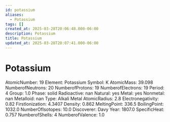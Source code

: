 ```yaml
---
id: potassium
aliases:
  - Potassium
tags: []
created_at: 2025-03-28T20:06:48.000-06:00
description: Potassium
title: Potassium
updated_at: 2025-03-28T20:07:41.000-06:00
---
```


# Potassium
AtomicNumber: 19
Element: Potassium
Symbol: K
AtomicMass: 39.098
NumberofNeutrons: 20
NumberofProtons: 19
NumberofElectrons: 19
Period: 4
Group: 1.0
Phase: solid
Radioactive: nan
Natural: yes
Metal: yes
Nonmetal: nan
Metalloid: nan
Type: Alkali Metal
AtomicRadius: 2.8
Electronegativity: 0.82
FirstIonization: 4.3407
Density: 0.862
MeltingPoint: 336.5
BoilingPoint: 1032.0
NumberOfIsotopes: 10.0
Discoverer: Davy
Year: 1807.0
SpecificHeat: 0.757
NumberofShells: 4
NumberofValence: 1.0
